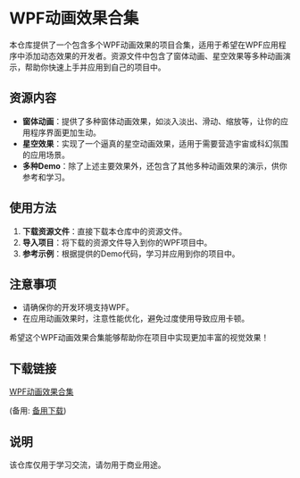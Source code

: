 # WPF动画效果合集

本仓库提供了一个包含多个WPF动画效果的项目合集，适用于希望在WPF应用程序中添加动态效果的开发者。资源文件中包含了窗体动画、星空效果等多种动画演示，帮助你快速上手并应用到自己的项目中。

## 资源内容

- **窗体动画**：提供了多种窗体动画效果，如淡入淡出、滑动、缩放等，让你的应用程序界面更加生动。
- **星空效果**：实现了一个逼真的星空动画效果，适用于需要营造宇宙或科幻氛围的应用场景。
- **多种Demo**：除了上述主要效果外，还包含了其他多种动画效果的演示，供你参考和学习。

## 使用方法

1. **下载资源文件**：直接下载本仓库中的资源文件。
2. **导入项目**：将下载的资源文件导入到你的WPF项目中。
3. **参考示例**：根据提供的Demo代码，学习并应用到你的项目中。

## 注意事项

- 请确保你的开发环境支持WPF。
- 在应用动画效果时，注意性能优化，避免过度使用导致应用卡顿。

希望这个WPF动画效果合集能够帮助你在项目中实现更加丰富的视觉效果！

## 下载链接
[WPF动画效果合集](https://pan.quark.cn/s/2918d8784d47) 

(备用: [备用下载](https://pan.baidu.com/s/1L0gvzMojcrwwAu_fg8OVag?pwd=1234))

## 说明

该仓库仅用于学习交流，请勿用于商业用途。

